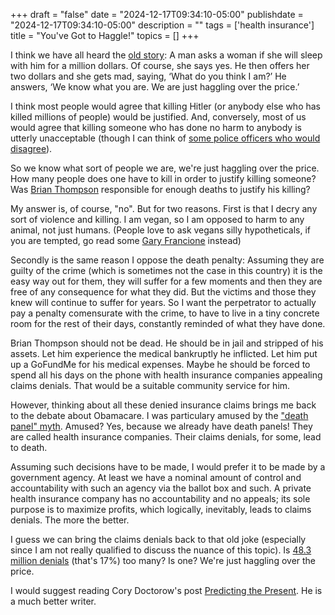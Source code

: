 +++
draft = "false"
date = "2024-12-17T09:34:10-05:00"
publishdate = "2024-12-17T09:34:10-05:00"
description = ""
tags = ['health insurance']
title = "You've Got to Haggle!"
topics = []
+++

I think we have all heard the [old story](https://quoteinvestigator.com/2012/03/07/haggling/):
A man asks a woman if she will sleep with him for a million dollars. Of course, she says yes. He then offers her two dollars and she gets mad, saying, ‘What do you think I am?’ He answers, ‘We know what you are.  We are just haggling over the price.’


I think most people would agree that killing Hitler (or anybody else who has killed millions of people) would be justified.
And, conversely, most of us would agree that killing someone who has done no harm to anybody is utterly unacceptable (though I can think of [some police officers who would disagree](https://en.wikipedia.org/wiki/Murder_of_George_Floyd)).

So we know what sort of people we are, we're just haggling over the price.
How many people does one have to kill in order to justify killing someone?
Was [Brian Thompson](https://en.wikipedia.org/wiki/Brian_Thompson_(businessman))
responsible for enough deaths to justify his killing?

My answer is, of course, "no".  But for two reasons.  First is that I decry any sort of violence and killing.  I am vegan, so I am opposed to harm to any animal, not just humans.  (People love to ask vegans silly hypotheticals, if you are tempted, go read some [Gary Francione](https://www.abolitionistapproach.com/faqs/) instead)

Secondly is the same reason I oppose the death penalty:  Assuming they are guilty of the crime (which is sometimes not the case in this country) it is the easy way out for them, they will suffer for a few moments and then they are free of any consequence for what they did.  But the victims and those they knew will continue to suffer for years.  So I want the perpetrator to actually pay a penalty comensurate with the crime, to have to live in a tiny concrete room for the rest of their days, constantly reminded of what they have done.

Brian Thompson should not be dead.  He should be in jail and stripped of his assets.  Let him experience the medical bankruptly he inflicted.  Let him put up a GoFundMe for his medical expenses.  Maybe he should be forced to spend all his days on the phone with health insurance companies appealing claims denials.  That would be a suitable community service for him.

However, thinking about all these denied insurance claims
brings me back to the debate about Obamacare.  I was particulary amused by the ["death panel" myth](https://en.wikipedia.org/wiki/Death_panel).
Amused?  Yes, because we already have death panels!  They are called health insurance companies.  Their claims denials, for some, lead to death.

Assuming such decisions have to be made, I would prefer it to be made by a government agency.  At least we have a nominal amount of control and accountability with such an agency via the ballot box and such.  A private health insurance company has no accountability and no appeals; its sole purpose is to maximize profits, which logically, inevitably, leads to claims denials.  The more the better.

I guess we can bring the claims denials back to that old joke (especially since I am not really qualified to discuss the nuance of this topic).  Is [48.3 million denials](https://www.kff.org/private-insurance/issue-brief/claims-denials-and-appeals-in-aca-marketplace-plans/)
(that's 17%) too many?  Is one?
We're just haggling over the price.

I would suggest reading Cory Doctorow's post [Predicting the Present](https://pluralistic.net/2024/12/09/radicalized/).
He is a much better writer.

